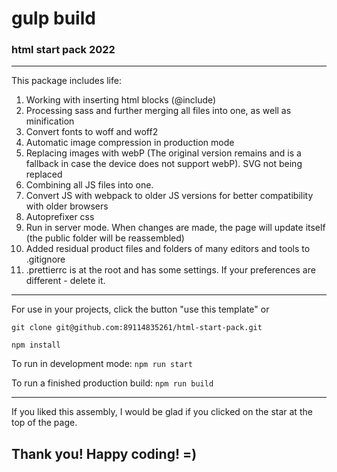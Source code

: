 # gulp build
### html start pack 2022


---

This package includes life:

1. Working with inserting html blocks (@include)
2. Processing sass and further merging all files into one, as well as minification
3. Convert fonts to woff and woff2
4. Automatic image compression in production mode
5. Replacing images with webP (The original version remains and is a fallback in case the device does not support webP). SVG not being replaced
6. Combining all JS files into one.
7. Convert JS with webpack to older JS versions for better compatibility with older browsers
8. Autoprefixer css
9. Run in server mode. When changes are made, the page will update itself (the public folder will be reassembled)
10. Added residual product files and folders of many editors and tools to .gitignore
11. .prettierrc is at the root and has some settings. If your preferences are different - delete it.

---

For use in your projects, click the button "use this template" or

`git clone git@github.com:89114835261/html-start-pack.git`

`npm install`

To run in development mode:
`npm run start`

To run a finished production build:
`npm run build`

---

If you liked this assembly, I would be glad if you clicked on the star at the top of the page.

## Thank you! Happy coding! =)
